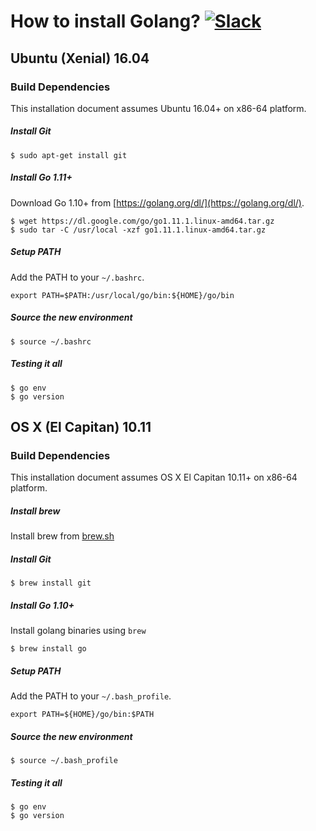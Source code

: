 # How to install Golang? [![Slack](https://slack.min.io/slack?type=svg)](https://slack.min.io)

## Ubuntu (Xenial) 16.04

### Build Dependencies

This installation document assumes Ubuntu 16.04+ on x86-64 platform.

##### Install Git

```
$ sudo apt-get install git 
```

##### Install Go 1.11+

Download Go 1.10+ from [https://golang.org/dl/](https://golang.org/dl/).

```
$ wget https://dl.google.com/go/go1.11.1.linux-amd64.tar.gz
$ sudo tar -C /usr/local -xzf go1.11.1.linux-amd64.tar.gz
```

##### Setup PATH

Add the PATH to your ``~/.bashrc``.

```
export PATH=$PATH:/usr/local/go/bin:${HOME}/go/bin
```
##### Source the new environment

```
$ source ~/.bashrc
```

##### Testing it all

```
$ go env
$ go version
```

## OS X (El Capitan) 10.11

### Build Dependencies

This installation document assumes OS X El Capitan 10.11+ on x86-64 platform.

##### Install brew

Install brew from [brew.sh](http://brew.sh/)

##### Install Git

```
$ brew install git 
```

##### Install Go 1.10+

Install golang binaries using `brew`

```
$ brew install go
```

##### Setup PATH

Add the PATH to your ``~/.bash_profile``. 

```
export PATH=${HOME}/go/bin:$PATH
```

##### Source the new environment

```
$ source ~/.bash_profile
```

##### Testing it all

```
$ go env
$ go version
```
